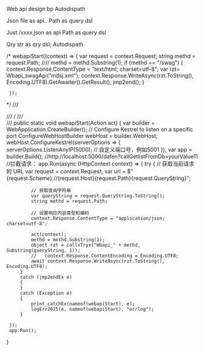 Web api design  bp Autodispath 



Json file as api.. Path as query dsl

Just    /xxxx.json  as api
Path as query dsl

Qry str as qry dsl;
Autodispath 


 /*
      webapiStart((context) =>
     {
         var request = context.Request;
         string methd = request.Path;
       ////  methd = methd.Substring(1);
         if (methd == "/swag")
         {
             context.Response.ContentType = "text/html; charset=utf-8";
              var rzt= Wbapi_swagApi("mdsj.xml");
             context.Response.WriteAsync(rzt.ToString(), Encoding.UTF8).GetAwaiter().GetResult();
             jmp2end();
         }
                  
     });
         
  */
 /// <summary>
 /// /
 /// </summary>
 /// <param name="act"></param>
 public static void webapiStart(Action<HttpContext> act)
 {
     var builder = WebApplication.CreateBuilder();
     // Configure Kestrel to listen on a specific port
     ConfigureWebHostBuilder webHost = builder.WebHost;
     webHost.ConfigureKestrel(serverOptions =>
     {
         serverOptions.ListenAnyIP(5000); // 自定义端口号，例如5001
     });
     var app = builder.Build();
     //http://localhost:5000/dafen?callGetlistFromDb=yourValue11
     //拦截请求：
     app.Run(async (HttpContext context) =>
     {
         try
         {
             // 获取当前请求的 URL
             var request = context.Request;
             var url = $"{request.Scheme}://{request.Host}{request.Path}{request.QueryString}";

             // 获取查询字符串
             var queryString = request.QueryString.ToString();
             string methd = request.Path;

             // 设置响应内容类型和编码
             context.Response.ContentType = "application/json; charset=utf-8";

             act(context);
             methd = methd.Substring(1);
             object rzt = callxTryx("Wbapi_" + methd, Substring(queryString, 1));
             //   context.Response.ContentEncoding = Encoding.UTF8;
             await context.Response.WriteAsync(rzt.ToString(), Encoding.UTF8);
         }
         catch (jmp2endEx e)
         {
         }
         catch (Exception e)
         {
             print_catchEx(nameof(webapiStart), e);
             logErr2025(e, nameof(webapiStart), "errlog");
         }

     });
     app.Run();
 }
